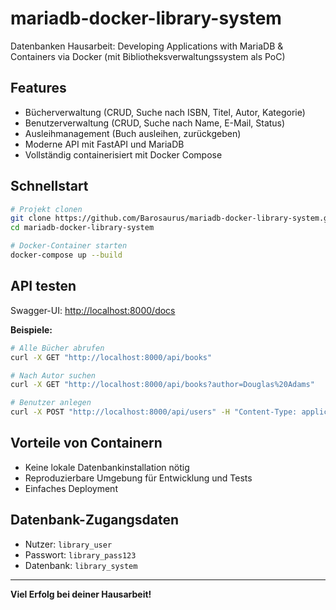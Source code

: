 # mariadb-docker-library-system

Datenbanken Hausarbeit: Developing Applications with MariaDB & Containers via Docker (mit Bibliotheksverwaltungssystem als PoC)

## Features

- Bücherverwaltung (CRUD, Suche nach ISBN, Titel, Autor, Kategorie)
- Benutzerverwaltung (CRUD, Suche nach Name, E-Mail, Status)
- Ausleihmanagement (Buch ausleihen, zurückgeben)
- Moderne API mit FastAPI und MariaDB
- Vollständig containerisiert mit Docker Compose

## Schnellstart

```bash
# Projekt clonen
git clone https://github.com/Barosaurus/mariadb-docker-library-system.git
cd mariadb-docker-library-system

# Docker-Container starten
docker-compose up --build
```

## API testen

Swagger-UI: [http://localhost:8000/docs](http://localhost:8000/docs)

**Beispiele:**
```bash
# Alle Bücher abrufen
curl -X GET "http://localhost:8000/api/books"

# Nach Autor suchen
curl -X GET "http://localhost:8000/api/books?author=Douglas%20Adams"

# Benutzer anlegen
curl -X POST "http://localhost:8000/api/users" -H "Content-Type: application/json" -d '{"first_name":"Max","last_name":"Mustermann","email":"max@uni.de"}'
```

## Vorteile von Containern

- Keine lokale Datenbankinstallation nötig
- Reproduzierbare Umgebung für Entwicklung und Tests
- Einfaches Deployment

## Datenbank-Zugangsdaten

- Nutzer: `library_user`
- Passwort: `library_pass123`
- Datenbank: `library_system`

---

**Viel Erfolg bei deiner Hausarbeit!**